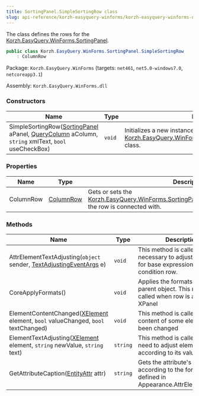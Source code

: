 ```yaml
---
title: SortingPanel.SimpleSortingRow class
slug: api-reference/korzh-easyquery-winforms/korzh-easyquery-winforms-namespace/sortingpanel-simplesortingrow-class
---
```

The class defines the rows for the [Korzh.EasyQuery.WinForms.SortingPanel](api-reference/korzh-easyquery-winforms/korzh-easyquery-winforms-namespace/sortingpanel-class).
```csharp
public class Korzh.EasyQuery.WinForms.SortingPanel.SimpleSortingRow
    : ColumnRow

```
Package: `Korzh.EasyQuery.WinForms` (targets: `net461`, `net5.0-windows7.0`, `netcoreapp3.1`)

Assembly: `Korzh.EasyQuery.WinForms.dll`

### Constructors

| Name | Type | Description | 
| --- | --- | --- | 
| SimpleSortingRow([SortingPanel](api-reference/korzh-easyquery-winforms/korzh-easyquery-winforms-namespace/sortingpanel-class) aPanel, [QueryColumn](api-reference/korzh-easyquery/korzh-easyquery-namespace/querycolumn-class) aColumn, `string` xmlText, `bool` useCheckBox) | `void` | Initializes a new instance of the [Korzh.EasyQuery.WinForms.SortingPanel.SimpleSortingRow](api-reference/korzh-easyquery-winforms/korzh-easyquery-winforms-namespace/sortingpanel-class) class. | 


### Properties

| Name | Type | Description | 
| --- | --- | --- | 
| ColumnRow | [ColumnRow](api-reference/korzh-easyquery-winforms/korzh-easyquery-winforms-namespace/columnrow-class) | Gets or sets the [Korzh.EasyQuery.WinForms.SortingPanel.SimpleSortingRow.ColumnRow](api-reference/korzh-easyquery-winforms/korzh-easyquery-winforms-namespace/sortingpanel-class) the row is connected with. | 


### Methods

| Name | Type | Description | 
| --- | --- | --- | 
| AttrElementTextAdjusting(`object` sender, [TextAdjustingEventArgs](api-reference/korzh-easyquery-winforms/korzh-easyquery-winforms-namespace/textadjustingeventargs-class) e) | `void` | This method is called when it is necessary to adjust text value for base expression in condition row. | 
| CoreApplyFormats() | `void` | Applies the formats used in parent object. This method is called when row is added into XPanel | 
| ElementContentChanged([XElement](api-reference/korzh-easyquery-winforms/korzh-easyquery-winforms-namespace/xelement-class) element, `bool` valueChanged, `bool` textChanged) | `void` | This method is called when the content of some element has been changed | 
| ElementTextAdjusting([XElement](api-reference/korzh-easyquery-winforms/korzh-easyquery-winforms-namespace/xelement-class) element, `string` newValue, `string` text) | `string` | This method is called when we need to adjust element's text according to its value | 
| GetAttributeCaption([EntityAttr](api-reference/korzh-easyquery/korzh-easyquery-namespace/entityattr-class) attr) | `string` | Gets the attribute's caption according to the format defined in Appearance.AttrElementFormat |
